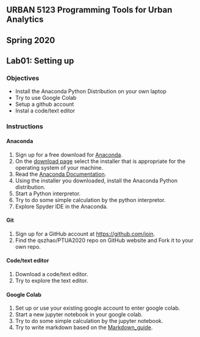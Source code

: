 ## URBAN 5123 Programming Tools for Urban Analytics
## Spring 2020
## Lab01: Setting up

### Objectives

 - Install the Anaconda Python Distribution on your own laptop
 - Try to use Google Colab
 - Setup a github account
 - Instal a code/text editor

### Instructions

#### Anaconda

 1. Sign up for a free download for [Anaconda][ana_dl].
 2. On the [download page][anaconda] select the installer that is appropriate for the operating system of your machine.
 3. Read the [Anaconda Documentation][anaconda_doc].
 4. Using the installer you downloaded, install the Anaconda Python distribution.
 5. Start a Python interpretor.
 6. Try to do some simple calculation by the python interpretor.
 7. Explore Spyder IDE in the Anaconda.  

#### Git
 1. Sign up for a GitHub account at https://github.com/join.
 2. Find the qszhao/PTUA2020 repo on GitHub website and Fork it to your own repo. 

#### Code/text editor
 1. Download a code/text editor.
 2. Try to explore the text editor.  

#### Google Colab
 1. Set up or use your existing google account to enter google colab.
 2. Start a new jupyter notebook in your google colab.
 3. Try to do some simple calculation by the jupyter notebook. 
 4. Try to write markdown based on the [Markdown_guide][markdown].

[ana_dl]: https://www.anaconda.com/distribution/
[anaconda]: https://www.anaconda.com/distribution/#download-section
[anaconda_doc]: https://docs.anaconda.com/anaconda/
[markdown]: https://www.markdownguide.org/basic-syntax/
